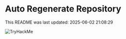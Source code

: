 # Auto Regenerate Repository

This README was last updated: 2025-06-02 21:08:29

 ![TryHackMe](https://tryhackme.com/badge/533634)